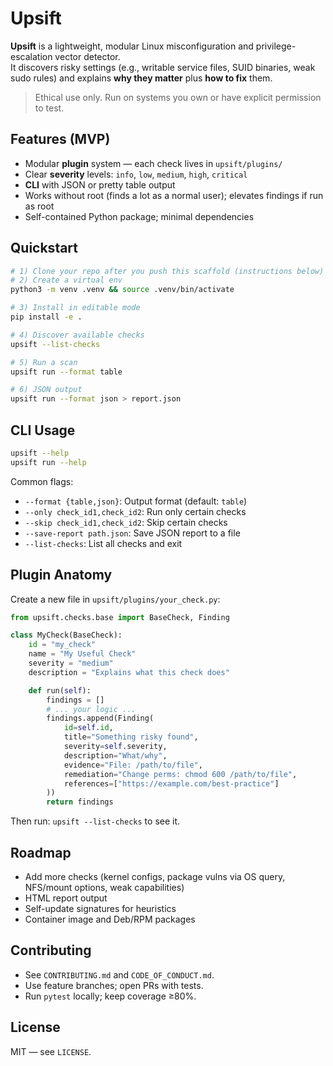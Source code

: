 # Upsift

**Upsift** is a lightweight, modular Linux misconfiguration and privilege-escalation vector detector.  
It discovers risky settings (e.g., writable service files, SUID binaries, weak sudo rules) and explains **why they matter** plus **how to fix** them.

> Ethical use only. Run on systems you own or have explicit permission to test.

## Features (MVP)
- Modular **plugin** system — each check lives in `upsift/plugins/`
- Clear **severity** levels: `info`, `low`, `medium`, `high`, `critical`
- **CLI** with JSON or pretty table output
- Works without root (finds a lot as a normal user); elevates findings if run as root
- Self-contained Python package; minimal dependencies

## Quickstart

```bash
# 1) Clone your repo after you push this scaffold (instructions below)
# 2) Create a virtual env
python3 -m venv .venv && source .venv/bin/activate

# 3) Install in editable mode
pip install -e .

# 4) Discover available checks
upsift --list-checks

# 5) Run a scan
upsift run --format table

# 6) JSON output
upsift run --format json > report.json
```

## CLI Usage

```bash
upsift --help
upsift run --help
```

Common flags:
- `--format {table,json}`: Output format (default: `table`)
- `--only check_id1,check_id2`: Run only certain checks
- `--skip check_id1,check_id2`: Skip certain checks
- `--save-report path.json`: Save JSON report to a file
- `--list-checks`: List all checks and exit

## Plugin Anatomy

Create a new file in `upsift/plugins/your_check.py`:

```python
from upsift.checks.base import BaseCheck, Finding

class MyCheck(BaseCheck):
    id = "my_check"
    name = "My Useful Check"
    severity = "medium"
    description = "Explains what this check does"

    def run(self):
        findings = []
        # ... your logic ...
        findings.append(Finding(
            id=self.id,
            title="Something risky found",
            severity=self.severity,
            description="What/why",
            evidence="File: /path/to/file",
            remediation="Change perms: chmod 600 /path/to/file",
            references=["https://example.com/best-practice"]
        ))
        return findings
```

Then run: `upsift --list-checks` to see it.

## Roadmap
- Add more checks (kernel configs, package vulns via OS query, NFS/mount options, weak capabilities)
- HTML report output
- Self-update signatures for heuristics
- Container image and Deb/RPM packages

## Contributing
- See `CONTRIBUTING.md` and `CODE_OF_CONDUCT.md`.
- Use feature branches; open PRs with tests.
- Run `pytest` locally; keep coverage ≥80%.

## License
MIT — see `LICENSE`.
